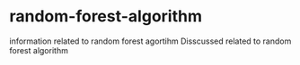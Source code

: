 # random-forest-algorithm
information related to random forest agortihm
Disscussed related to random forest algorithm
